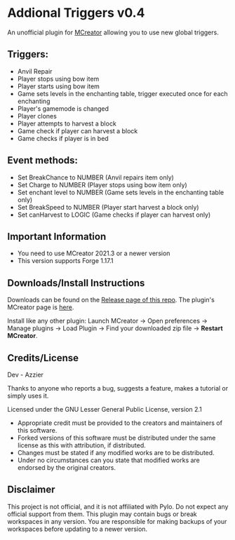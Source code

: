 # Addional Triggers v0.4
An unofficial plugin for [MCreator](https://mcreator.net/) allowing you to use new global triggers.

## Triggers:
- Anvil Repair
- Player stops using bow item
- Player starts using bow item
- Game sets levels in the enchanting table, trigger executed once for each enchanting
- Player's gamemode is changed
- Player clones
- Player attempts to harvest a block
- Game check if player can harvest a block
- Game checks if player is in bed 

## Event methods:
- Set BreakChance to NUMBER (Anvil repairs item only)
- Set Charge to NUMBER (Player stops using bow item only)
- Set enchant level to NUMBER (Game sets levels in the enchanting table only)
- Set BreakSpeed to NUMBER (Player start harvest a block only) 
- Set canHarvest to LOGIC (Game checks if player can harvest only)

## Important Information
* You need to use MCreator 2021.3 or a newer version
* This version supports Forge 1.17.1

## Downloads/Install Instructions
Downloads can be found on the [Release page of this repo](https://github.com/Azzy380/Addional-Trigger/).
The plugin's MCreator page is [here](https://mcreator.net/plugin/84150/addional-triggers).

Install like any other plugin: Launch MCreator -> Open preferences -> Manage plugins -> Load Plugin -> Find your downloaded zip file -> **Restart MCreator**.

## Credits/License
Dev - Azzier

Thanks to anyone who reports a bug, suggests a feature, makes a tutorial or simply uses it.

Licensed under the GNU Lesser General Public License, version 2.1  
* Appropriate credit must be provided to the creators and maintainers of this software.
* Forked versions of this software must be distributed under the same license as this with attribution, if distributed.
* Changes must be stated if any modified works are to be distributed.
* Under no circumstances can you state that modified works are endorsed by the original creators.

## Disclaimer
This project is not official, and it is not affiliated with Pylo. Do not expect any official support from them.
This plugin may contain bugs or break workspaces in any version. You are responsible for making backups of your workspaces before updating to a newer version.

